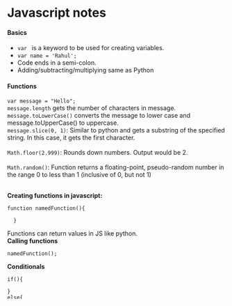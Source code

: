 # Javascript notes

#### Basics
* `var ` is a keyword to be used for creating variables. <br>
* `var name = 'Rahul';` <br>
* Code ends in a semi-colon.
* Adding/subtracting/multiplying same as Python

#### Functions
`var message = "Hello";` <br>
`message.length` gets the number of characters in message.
`message.toLowerCase()` converts the message to lower case and message.toUpperCase() to uppercase. <br>
`message.slice(0, 1)`: Similar to python and gets a substring of the specified string. In this case, it gets the first character. <br><br>
`Math.floor(2.999)`: Rounds down numbers. Output would be 2. <br><br>
`Math.random()`: Function returns a floating-point, pseudo-random number in the range 0 to less than 1 (inclusive of 0, but not 1) <br><br>

__Creating functions in javascript:__
```
function namedFunction(){

  }
  ```
  Functions can return values in JS like python.<br>
  __Calling functions__
  ```
  namedFunction();
  ```
  __Conditionals__
  ```
  if(){

  }
  else{

  }
  === checks equality and if datatypes match
  == checks only equality
  !== not equal
  && And
  || Or

  ```
  __Arrays__
  ```
  var numbers = [0,1,2,3];
  numbers.includes(3); // checks whether 3 is in array.
  numbers.push(5);// adds numbers into array
  numbers.pop(); //removes last item from array
  for and while loops work the same way as in java
  ```
__DOM__ <br>
  Document Object Model (DOM) is a platform and language-neutral interface that allows programs and scripts to dynamically access and update the content, structure, and style of a document.
```
document.querySelector('h1').classList.toggle('huge');
```
querySelector() finds the appropriate html element. <br>
classList tells us the name and values of that particular query selection. Toggle() turns on and off the particular css element in your css stylesheet. In this case it is turning on and off the 'huge' class.

```
document.querySelector('a').attributes;
document.querySelector('a').getAttribute('href');
document.querySelector('a').setAttribute('href', 'bing.com');
```
Above code gets the attributes for a anchor tag, and sets the specific attribute to point to bing.com

```
target.addEventListener(type, listener [, options]);
```
Where type is an event type to listen for ex- 'click'. listener could be a function to call when the 'click' occurs. <br> Higher order functions are functions that can take functions as input.

__Constructors__ <br>
Function name has to be capitalized.
```
function Person(name, age, languages){
  this.name = name;
  this.age = age;
  this.languages = languages;
  // can also add a fuction inside a constructor
  this.move = function (){
    alert('I am moving!');
  }
}
// creating a new object based on constructor
var person1 = new Person('Tim', 23, ['english', 'french']);
```

__Switch__
```
if a button is pressed, look for what button is pressed, the execute the relevant code and break from switch.
switch (buttonPressed) {
  case "w":
    Insert things you want executed here
    break;
  default:

}
```
